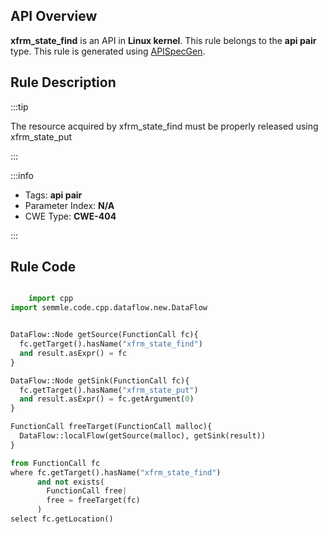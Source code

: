 ---
---


## API Overview
**xfrm_state_find** is an API in **Linux kernel**. This rule belongs to the **api pair** type. This rule is generated using [APISpecGen](../../tools/APISpecGen).
## Rule Description

:::tip

The resource acquired by xfrm_state_find must be properly released using xfrm_state_put

:::

:::info

- Tags: **api pair**
- Parameter Index: **N/A**
- CWE Type: **CWE-404**

:::

## Rule Code
```python

    import cpp
import semmle.code.cpp.dataflow.new.DataFlow


DataFlow::Node getSource(FunctionCall fc){
  fc.getTarget().hasName("xfrm_state_find")
  and result.asExpr() = fc
}

DataFlow::Node getSink(FunctionCall fc){
  fc.getTarget().hasName("xfrm_state_put")
  and result.asExpr() = fc.getArgument(0)
}

FunctionCall freeTarget(FunctionCall malloc){
  DataFlow::localFlow(getSource(malloc), getSink(result))
}

from FunctionCall fc
where fc.getTarget().hasName("xfrm_state_find")
      and not exists(
        FunctionCall free| 
        free = freeTarget(fc)
      )
select fc.getLocation()

    
```